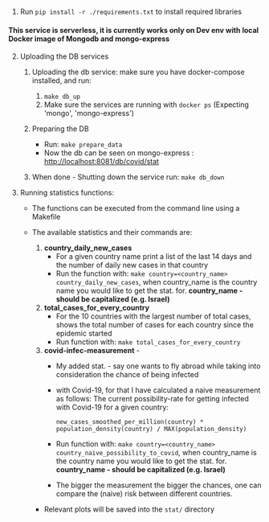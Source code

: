 1. Run `pip install -r ./requirements.txt` to install required libraries

<h4>
This service is serverless, it is currently works only on Dev env with local Docker image of Mongodb and 
mongo-express</h4>

2. Uploading the DB services

    1. Uploading the db service: make sure you have docker-compose installed, and run:
        1. `make db_up`
        3. Make sure the services are running with `docker ps` (Expecting 'mongo', 'mongo-express')

    2. Preparing the DB
        * Run: `make prepare_data`
        * Now the db can be seen on mongo-express : [http://localhost:8081/db/covid/stat](http://localhost:8081/db/covid/stat)

    3. When done - Shutting down the service run: `make db_down`

3. Running statistics functions:
    - The functions can be executed from the command line using a Makefile

    - The available statistics and their commands are:
        1. **country_daily_new_cases**
            * For a given country name print a list of the last 14 days and the number of daily new cases in that
              country
            * Run the function with: `make country=<country_name> country_daily_new_cases`, when country_name is the
              country name you would like to get the stat. for. **country_name - should be capitalized (e.g. Israel)**
        2. **total_cases_for_every_country**
            * For the 10 countries with the largest number of total cases, shows the total number of cases for each
              country since the epidemic started
            * Run function with: `make total_cases_for_every_country`
        3. **covid-infec-measurement** -
            * My added stat. - say one wants to fly abroad while taking into consideration the chance of being infected
            * with Covid-19, for that I have calculated a naive measurement as follows:
              The current possibility-rate for getting infected with Covid-19 for a given country:

              `new_cases_smoothed_per_million(country) * population_density(country) / MAX(population_density)`

            * Run function with: `make country=<country_name> country_naive_possibility_to_covid`, when country_name is the
              country name you would like to get the stat. for. **country_name - should be capitalized (e.g. Israel)**
            * The bigger the measurement the bigger the chances, one can compare the (naive) risk between different
              countries.
              
        - Relevant plots will be saved into the `stat/` directory
